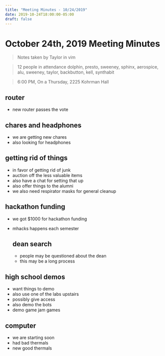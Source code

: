 ```yaml
---
title: "Meeting Minutes - 10/24/2019"
date: 2019-10-24T18:00:00-05:00
draft: false
---
```


# October 24th, 2019 Meeting Minutes
> Notes taken by Taylor in vim

> 12 people in attendance dolphin, presto, sweeney, sphinx, aerospice, alu, sweeney, taylor, backbutton, kell, synthabit

> 6:00 PM, On a Thursday, 2225 Kohrman Hall

## router
* new router  passes the vote  

## chares and headphones
* we are getting new chares
* also looking for headphones

## getting rid of things
* in favor of getting rid of junk
* auction off the less valuable items
* also have a chat for setting that up
* also offer things to the alumni
* we also need respirator masks for general cleanup

## hackathon funding
* we got $1000 for hackathon funding
* mhacks happens each semester
  
  ## dean search
  * people may be questioned about the dean
  * this may be a long process

## high school demos
* want things to demo 
* also use one of the labs upstairs
* possibly give access 
* also demo the bots
* demo game jam games

## computer
* we are starting soon
* had bad thermals 
* new good thermals



